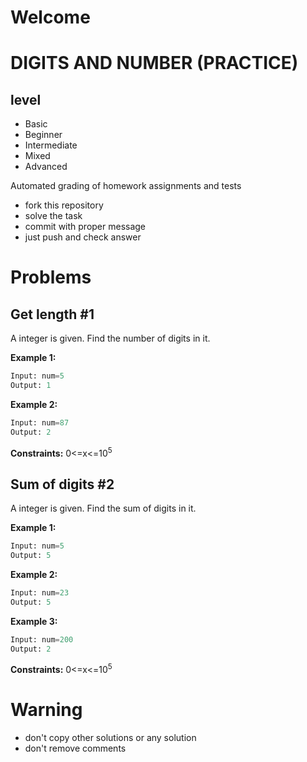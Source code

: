 # Welcome 
# DIGITS AND NUMBER (PRACTICE)
## level
- Basic
- Beginner
- Intermediate
- Mixed
- Advanced


Automated grading of homework assignments and tests
- fork this repository
- solve the task 
- commit with proper message
- just push and check answer
# Problems
## Get length #1

  A integer is given. Find the number of digits in it.

**Example 1:**

```Python
Input: num=5
Output: 1

```

**Example 2:**

```Python
Input: num=87
Output: 2

```
**Constraints:**
0<=x<=10<sup>5</sup>

## Sum of digits #2

A integer is given. Find the sum of digits in it.

**Example 1:**

```Python
Input: num=5
Output: 5

```

**Example 2:**

```Python
Input: num=23
Output: 5

```

**Example 3:**

```Python
Input: num=200
Output: 2

```

**Constraints:**
0<=x<=10<sup>5</sup>

# Warning
- don't copy other solutions or any solution
- don't remove comments
